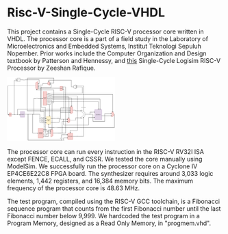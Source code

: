 # Risc-V-Single-Cycle-VHDL
This project contains a Single-Cycle RISC-V processor core written in VHDL. The processor core is a part of a field study in the Laboratory of Microelectronics and Embedded Systems, Institut Teknologi Sepuluh Nopember. Prior works include the Computer Organization and Design textbook by Patterson and Hennessy, and [this](https://github.com/merledu/RISC-V-single-cycle-core-Logisim) Single-Cycle Logisim RISC-V Processor by Zeeshan Rafique.

<img src="singlecycle.png" width=50% height=50%>

The processor core can run every instruction in the RISC-V RV32I ISA except FENCE, ECALL, and CSSR. We tested the core manually using ModelSim. We successfully run the processor core on a Cyclone IV EP4CE6E22C8 FPGA board. The synthesizer requires around 3,033 logic elements, 1,442 registers, and 16,384 memory bits. The maximum frequency of the processor core is 48.63 MHz.

The test program, compiled using the RISC-V GCC toolchain, is a Fibonacci sequence program that counts from the first Fibonacci number until the last Fibonacci number below 9,999. We hardcoded the test program in a Program Memory, designed as a Read Only Memory, in "progmem.vhd".
